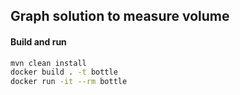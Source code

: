 ## Graph solution to measure volume

#### Build and run
```Bash
mvn clean install
docker build . -t bottle
docker run -it --rm bottle
```